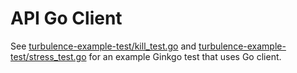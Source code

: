 # API Go Client

See [turbulence-example-test/kill_test.go](./../src/github.com/cppforlife/turbulence-example-test/kill_test.go) and [turbulence-example-test/stress_test.go](./../src/github.com/cppforlife/turbulence-example-test/stress_test.go) for an example Ginkgo test that uses Go client.

